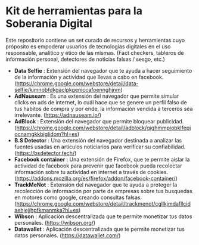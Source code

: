 # Kit de herramientas para la Soberania Digital
Este repositorio contiene un set curado de recursos y herramientas cuyo próposito es empoderar usuarios de tecnologías digitales en el uso responsable, analitico y ético de las mismas. (Fact checkers, tableros de información personal, detectores de noticias falsas / sesgo, etc.)

* **Data Selfie** : Extensión del navegador que te ayuda a hacer seguimiento de la información y actividad que llevas a cabo en facebook.
(https://chrome.google.com/webstore/detail/data-selfie/kjmnobfdkgaclpkgeniccafoennghjnm)
* **AdNauseam** : Es una extensión del navegador que permite simular clicks en ads de internet, lo cuál hace que se genere un perfil falso de tus habitos de compra y por ende, la información vendida a terceros sea irrelevante.
(https://adnauseam.io/)
* **AdBlock** : Extensión del navegador que permite bloquear publicidad. (https://chrome.google.com/webstore/detail/adblock/gighmmpiobklfepjocnamgkkbiglidom?hl=es)
* **B.S Detector** : Una extensión del navegador destinada a analizar las fuentes usadas en articulos noticiarios para verificar su confiabilidad. (https://bsdetector.tech/)
* **Facebook container** : Una extensión de Firefox, que te permite aislar la actividad de facebook para prevenir que facebook pueda recolectar información sobre tu actividad en internet a través de cookies. (https://addons.mozilla.org/es/firefox/addon/facebook-container/)
* **TrackMeNot** : Extensión del navegador que te ayuda a proteger la recolección de información por parte de empresas sobre tus busquedas en motores como google, creando consultas falsas. (https://chrome.google.com/webstore/detail/trackmenot/cgllkjmdafllcidaehjejjhpfkmanmka?hl=es)
* **Wibson** : Aplicación descentralizada que te permite monetizar tus datos personales. (https://wibson.org/)
* **Datawallet** : Aplicación descentralizada que te permite monetizar tus datos personales. (https://datawallet.com/)
